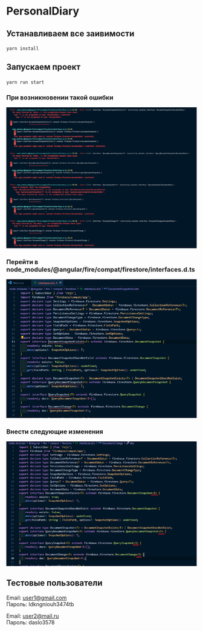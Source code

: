 # PersonalDiary

## Устанавливаем все заивимости

`yarn install`

## Запускаем проект
`yarn run start`

### При возникновении такой ошибки
![Alt text](src/assets/images/image.png)

### Перейти в node_modules/@angular/fire/compat/firestore/interfaces.d.ts
![Alt text](src/assets/images/image-1.png)

### Внести следующие изменения
![Alt text](src/assets/images/image-2.png)
## Тестовые пользователи

Email: user1@gmail.com  
Пароль: ldkngniouh3474tb  

Email: user2@mail.ru  
Пароль: daslo3578  
